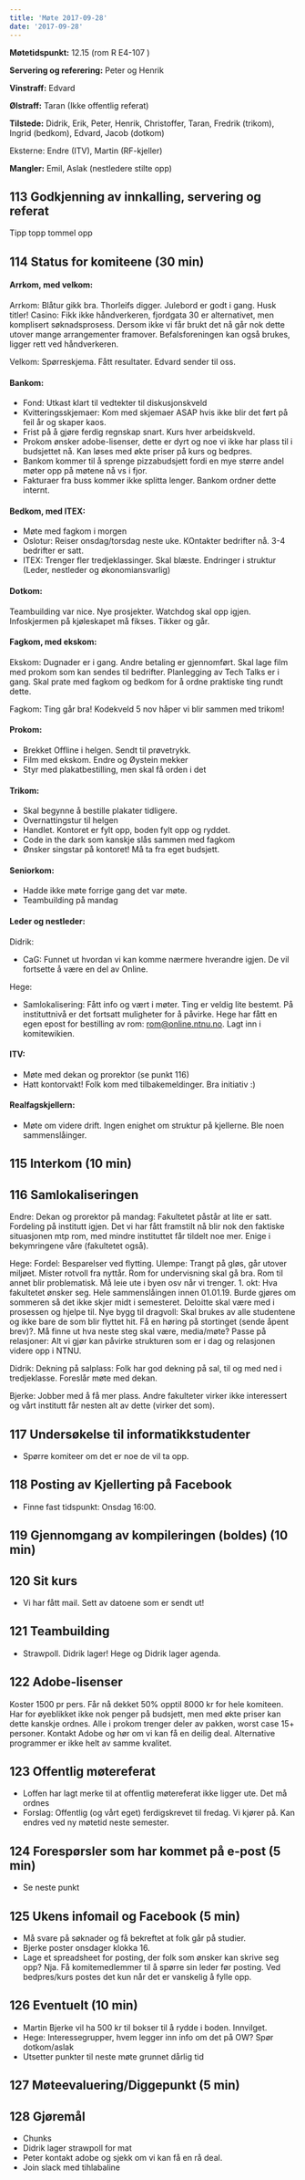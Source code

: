 ```yaml
---
title: 'Møte 2017-09-28'
date: '2017-09-28'
---
```


**Møtetidspunkt:** 12.15 (rom R E4-107 )

**Servering og referering:** Peter og Henrik

**Vinstraff:** Edvard

**Ølstraff:**  Taran (Ikke offentlig referat)

**Tilstede:** Didrik, Erik, Peter, Henrik, Christoffer, Taran, Fredrik (trikom), Ingrid (bedkom), Edvard, Jacob (dotkom)

Eksterne: Endre (ITV), Martin (RF-kjeller)

**Mangler:** Emil, Aslak (nestledere stilte opp)

## 113 Godkjenning av innkalling, servering og referat

Tipp topp tommel opp

## 114 Status for komiteene (30 min)

#### Arrkom, med velkom:
Arrkom: Blåtur gikk bra. Thorleifs digger. Julebord er godt i gang. Husk titler! Casino: Fikk ikke håndverkeren, fjordgata 30 er alternativet, men komplisert søknadsprosess. Dersom ikke vi får brukt det nå går nok dette utover mange arrangementer framover. Befalsforeningen kan også brukes, ligger rett ved håndverkeren. 

Velkom: Spørreskjema. Fått resultater. Edvard sender til oss.

#### Bankom:  
- Fond: Utkast klart til vedtekter til diskusjonskveld
- Kvitteringsskjemaer: Kom med skjemaer ASAP hvis ikke blir det ført på feil år og skaper kaos.
- Frist på å gjøre ferdig regnskap snart. Kurs hver arbeidskveld. 
- Prokom ønsker adobe-lisenser, dette er dyrt og noe vi ikke har plass til i budsjettet nå. Kan løses med økte priser på kurs og bedpres. 
- Bankom kommer til å sprenge pizzabudsjett fordi en mye større andel møter opp på møtene nå vs i fjor. 
- Fakturaer fra buss kommer ikke splitta lenger. Bankom ordner dette internt. 

#### Bedkom, med ITEX:  
- Møte med fagkom i morgen
- Oslotur: Reiser onsdag/torsdag neste uke. KOntakter bedrifter nå. 3-4 bedrifter er satt. 
- ITEX: Trenger fler tredjeklassinger. Skal blæste. Endringer i struktur (Leder, nestleder og økonomiansvarlig)

#### Dotkom:
Teambuilding var nice. Nye prosjekter. Watchdog skal opp igjen. Infoskjermen på kjøleskapet må fikses. Tikker og går.

#### Fagkom, med ekskom: 
Ekskom: Dugnader er i gang. Andre betaling er gjennomført. Skal lage film med prokom som kan sendes til bedrifter. Planlegging av Tech Talks er i gang. Skal prate med fagkom og bedkom for å ordne praktiske ting rundt dette.

Fagkom: Ting går bra!  Kodekveld 5 nov håper vi blir sammen med trikom! 

#### Prokom:  
- Brekket Offline i helgen. Sendt til prøvetrykk.
- Film med ekskom. Endre og Øystein mekker
- Styr med plakatbestilling, men skal få orden i det

#### Trikom:
- Skal begynne å bestille plakater tidligere.
- Overnattingstur til helgen
- Handlet. Kontoret er fylt opp, boden fylt opp og ryddet.
- Code in the dark som kanskje slås sammen med fagkom
- Ønsker singstar på kontoret! Må ta fra eget budsjett.

#### Seniorkom: 
- Hadde ikke møte forrige gang det var møte.
- Teambuilding på mandag

#### Leder og nestleder:  
Didrik: 


- CaG: Funnet ut hvordan vi kan komme nærmere hverandre igjen. De vil fortsette å være en del av Online. 


Hege:

- Samlokalisering: Fått info og vært i møter. Ting er veldig lite bestemt. På instituttnivå er det fortsatt muligheter for å påvirke. Hege har fått en egen epost for bestilling av rom: rom@online.ntnu.no. Lagt inn i komitewikien.


#### ITV:
- Møte med dekan og prorektor (se punkt 116)
- Hatt kontorvakt! Folk kom med tilbakemeldinger. Bra initiativ :)


#### Realfagskjellern:
- Møte om videre drift. Ingen enighet om struktur på kjellerne. Ble noen sammenslåinger.

## 115 Interkom (10 min)

## 116 Samlokaliseringen
Endre:
Dekan og prorektor på mandag: Fakultetet påstår at lite er satt. Fordeling på institutt igjen. Det vi har fått framstilt nå blir nok den faktiske situasjonen mtp rom, med mindre instituttet får tildelt noe mer. Enige i bekymringene våre (fakultetet også). 

Hege:
Fordel: Besparelser ved flytting. Ulempe: Trangt på gløs, går utover miljøet. Mister rotvoll fra nyttår. Rom for undervisning skal gå bra. Rom til annet blir problematisk. Må leie ute i byen osv når vi trenger. 1. okt: Hva fakultetet ønsker seg. Hele sammenslåingen innen 01.01.19. Burde gjøres om sommeren så det ikke skjer midt i semesteret. Deloitte skal være med i prosessen og hjelpe til. Nye bygg til dragvoll: Skal brukes av alle studentene og ikke bare de som blir flyttet hit. Få en høring på stortinget (sende åpent brev)?. Må finne ut hva neste steg skal være, media/møte? Passe på relasjoner: Alt vi gjør kan påvirke strukturen som er i dag og relasjonen videre opp i NTNU.

Didrik:
Dekning på salplass: Folk har god dekning på sal, til og med ned i tredjeklasse. Foreslår møte med dekan.

Bjerke:
Jobber med å få mer plass. Andre fakulteter virker ikke interessert og vårt institutt får nesten alt av dette (virker det som).

## 117 Undersøkelse til informatikkstudenter
- Spørre komiteer om det er noe de vil ta opp.

## 118 Posting av Kjellerting på Facebook
- Finne fast tidspunkt: Onsdag 16:00. 

## 119 Gjennomgang av kompileringen (boldes) (10 min)

## 120 Sit kurs
- Vi har fått mail. Sett av datoene som er sendt ut!

## 121 Teambuilding
- Strawpoll. Didrik lager! Hege og Didrik lager agenda.

## 122 Adobe-lisenser 
Koster 1500 pr pers. Får nå dekket 50% opptil 8000 kr for hele komiteen. Har for øyeblikket ikke nok penger på budsjett, men med økte priser kan dette kanskje ordnes. Alle i prokom trenger deler av pakken, worst case 15+ personer. Kontakt Adobe og hør om vi kan få en deilig deal. Alternative programmer er ikke helt av samme kvalitet.

## 123 Offentlig møtereferat
- Loffen har lagt merke til at offentlig møtereferat ikke ligger ute. Det må ordnes 
- Forslag: Offentlig (og vårt eget) ferdigskrevet til fredag. Vi kjører på. Kan endres ved ny møtetid neste semester.

## 124 Forespørsler som har kommet på e-post (5 min)
- Se neste punkt

## 125 Ukens infomail og Facebook (5 min) 
- Må svare på søknader og få bekreftet at folk går på studier.
- Bjerke poster onsdager klokka 16.
- Lage et spreadsheet for posting, der folk som ønsker kan skrive seg opp? Nja. Få komitemedlemmer til å spørre sin leder før posting. Ved bedpres/kurs postes det kun når det er vanskelig å fylle opp.

## 126 Eventuelt (10 min)
- Martin Bjerke vil ha 500 kr til bokser til å rydde i boden. Innvilget.
- Hege: Interessegrupper, hvem legger inn info om det på OW? Spør dotkom/aslak
- Utsetter punkter til neste møte grunnet dårlig tid

## 127 Møteevaluering/Diggepunkt (5 min)

## 128 Gjøremål
- Chunks
- Didrik lager strawpoll for mat
- Peter kontakt adobe og sjekk om vi kan få en rå deal.
- Join slack med tihlabaline
